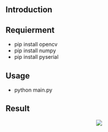 ## Introduction


## Requierment
- pip install opencv
- pip install numpy
- pip install pyserial


## Usage
- python main.py 

## Result

<center>
<img src="examples/stitch.jpg"><br>
</center>